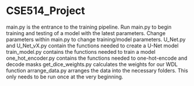 # CSE514_Project
main.py is the entrance to the training pipeline. Run main.py to begin training and testing of a model with the latest parameters. Change parameters within main.py to change training/model parameters.
U_Net.py and U_Net_vX.py contain the functions needed to create a U-Net model
train_model.py contains the functions needed to train a model
one_hot_encoder.py contains the functions needed to one-hot-encode and decode masks
get_dice_weights.py calculates the weights for our WDL function
arrange_data.py arranges the data into the necessary folders. This only needs to be run once at the very beginning. 
